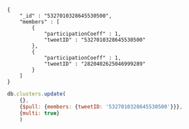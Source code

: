 

    {
        "_id" : "5327010328645530500",
        "members" : [
            {
                "participationCoeff" : 1,
                "tweetID" : "5327010328645530500"
            },
            {
                "participationCoeff" : 1,
                "tweetID" : "2820402625046999289"
            }
        ]
    }
   
```javascript
db.clusters.update(
	{}, 
    {$pull: {members: {tweetID: '5327010328645530500'}}}, 
    {multi: true}
    )
```
